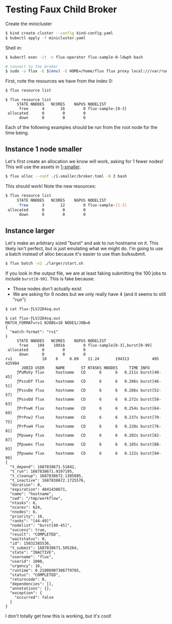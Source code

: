 # Testing Faux Child Broker

Create the minicluster

```bash
$ kind create cluster --config kind-config.yaml
$ kubectl apply -f minicluster.yaml
```

Shell in:

```bash
$ kubectl exec -it -n flux-operator flux-sample-0-ldwph bash

# connect to the broker
$ sudo -u flux -E $(env) -E HOME=/home/flux flux proxy local:///var/run/flux/local bash
```

First, note the resources we have from the index 0:

```bash
$ flux resource list
```
```
$ flux resource list
     STATE NNODES   NCORES    NGPUS NODELIST
      free      4       16        0 flux-sample-[0-3]
 allocated      0        0        0 
      down      0        0        0 
```

Each of the following examples should be run from the root node for the time being.

## Instance 1 node smaller

Let's first create an allocation we know will work, asking for 1 fewer nodes! This will
use the assets in [1-smaller](1-smaller).


```bash
$ flux alloc --conf ./1-smaller/broker.toml -N 3 bash
```

This should work! Note the new resources:

```bash
$ flux resource list
     STATE NNODES   NCORES    NGPUS NODELIST
      free      3       12        0 flux-sample-[1-3]
 allocated      0        0        0 
      down      0        0        0 
```

## Instance larger

Let's make an arbitrary sized "burst" and ask to run hostname on it. This likely isn't perfect,
but is just emulating what we might do. I'm going to use a batch instead of alloc because
it's easier to use than bulksubmit.

```bash
$ flux batch -n1 ./larger/start.sh 
```

If you look in the output file, we are at least faking submitting the 100 jobs to include `burst[0-99]`. This is fake because:

- Those nodes don't actually exist
- We are asking for 6 nodes but we only really have 4 (and it seems to still "run")

```bash
$ cat flux-ƒLVJ2D4sq.out 
```
```console
$ cat flux-ƒLVJ2D4sq.out 
MATCH_FORMAT=rv1 NJOBS=10 NODES/JOB=6
{
  "match-format": "rv1"
}
     STATE NNODES   NCORES    NGPUS NODELIST
      free    104    10816        0 flux-sample[0-3],burst[0-99]
 allocated      0        0        0 
      down      0        0        0 
rv1             10    6     0.89    11.24       194313          495       425984
       JOBID USER     NAME       ST NTASKS NNODES     TIME INFO
     ƒPuMuVy flux     hostname   CD      6      6   0.211s burst[40-45]
     ƒPssvDf flux     hostname   CD      6      6   0.286s burst[46-51]
     ƒPssvDe flux     hostname   CD      6      6   0.286s burst[52-57]
     ƒPssvDd flux     hostname   CD      6      6   0.272s burst[58-63]
     ƒPrPvwK flux     hostname   CD      6      6   0.254s burst[64-69]
     ƒPrPvwJ flux     hostname   CD      6      6   0.237s burst[70-75]
     ƒPrPvwH flux     hostname   CD      6      6   0.220s burst[76-81]
     ƒPpuwey flux     hostname   CD      6      6   0.202s burst[82-87]
     ƒPpuwex flux     hostname   CD      6      6   0.185s burst[88-93]
     ƒPpuwew flux     hostname   CD      6      6   0.122s burst[94-99]
{
  "t_depend": 1687838671.51842,
  "t_run": 1687838671.9197195,
  "t_cleanup": 1687838672.1305885,
  "t_inactive": 1687838672.1725576,
  "duration": 0,
  "expiration": 4841438671,
  "name": "hostname",
  "cwd": "/tmp/workflow",
  "ntasks": 6,
  "ncores": 624,
  "nnodes": 6,
  "priority": 16,
  "ranks": "[44-49]",
  "nodelist": "burst[40-45]",
  "success": true,
  "result": "COMPLETED",
  "waitstatus": 0,
  "id": 15032385536,
  "t_submit": 1687838671.505264,
  "state": "INACTIVE",
  "username": "flux",
  "userid": 1000,
  "urgency": 16,
  "runtime": 0.21086907386779785,
  "status": "COMPLETED",
  "returncode": 0,
  "dependencies": [],
  "annotations": {},
  "exception": {
    "occurred": false
  }
}
```

I don't totally get how this is working, but it's cool!